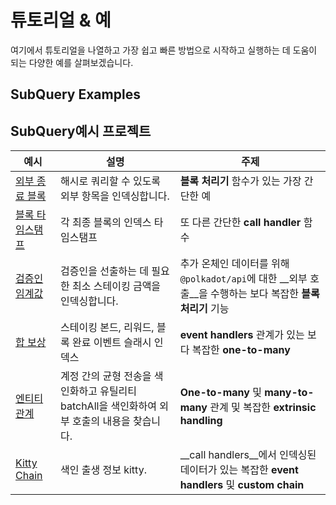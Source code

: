 # 튜토리얼 & 예

여기에서 튜토리얼을 나열하고 가장 쉽고 빠른 방법으로 시작하고 실행하는 데 도움이 되는 다양한 예를 살펴보겠습니다.

## SubQuery Examples



## SubQuery예시 프로젝트

| 예시                                                                           | 설명                                                       | 주제                                                                         |
| ---------------------------------------------------------------------------- | -------------------------------------------------------- | -------------------------------------------------------------------------- |
| [외부 종료 블록](https://github.com/subquery/tutorials-extrinsic-finalised-blocks) | 해시로 쿼리할 수 있도록 외부 항목을 인덱싱합니다.                             | __블록 처리기__ 함수가 있는 가장 간단한 예                                                 |
| [블록 타임스탬프](https://github.com/subquery/tutorials-block-timestamp)            | 각 최종 블록의 인덱스 타임스탬프                                       | 또 다른 간단한 __call handler__ 함수                                               |
| [검증인 임계값](https://github.com/subquery/tutorials-validator-threshold)         | 검증인을 선출하는 데 필요한 최소 스테이킹 금액을 인덱싱합니다.                      | 추가 온체인 데이터를 위해 `@polkadot/api`에 대한 __외부 호출__을 수행하는 보다 복잡한 __블록 처리기__ 기능    |
| [합 보상](https://github.com/subquery/tutorials-sum-reward)                     | 스테이킹 본드, 리워드, 블록 완료 이벤트 슬래시 인덱스                          | __event handlers__ 관계가 있는 보다 복잡한 __one-to-many__                           |
| [엔티티 관계](https://github.com/subquery/tutorials-entity-relations)             | 계정 간의 균형 전송을 색인화하고 유틸리티 batchAll을 색인화하여 외부 호출의 내용을 찾습니다. | __One-to-many__ 및 __many-to-many__ 관계 및 복잡한 __extrinsic handling__         |
| [Kitty Chain](https://github.com/subquery/tutorials-kitty-chain)             | 색인 출생 정보 kitty.                                          | __call handlers__에서 인덱싱된 데이터가 있는 복잡한 __event handlers__ 및 __custom chain__ |
